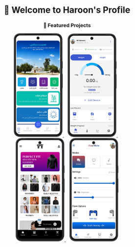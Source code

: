 
<h1 align="center" >
  👋 Welcome to Haroon's Profile
</h1>






<h3 align="center">🚀 Featured Projects</h3>

<p align="center">
  <a href="https://github.com/haroon1o1/project1">
    <img src="./qalb.png" alt="Project 1" width="160" />
  </a>
  &nbsp;&nbsp;
  <a href="https://github.com/haroon1o1/project2">
    <img src="./fitxol.png" alt="Project 2" width="160" />
  </a>
  &nbsp;&nbsp;
  <a href="https://github.com/haroon1o1/project3">
    <img src="./perfectfit.jpg" alt="Project 3" width="160" />
  </a>
  &nbsp;&nbsp;
  <a href="https://github.com/haroon1o1/project3">
    <img src="./hearmate.png" alt="Project 3" width="160" />
  </a>
</p>


